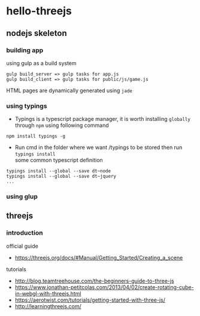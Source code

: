 # hello-threejs

## nodejs skeleton

### building app
using gulp as a build system
```
gulp build_server => gulp tasks for app.js
gulp build_client => gulp tasks for public/js/game.js
```
HTML pages are dynamically generated using `jade`

### using typings
- Typings is a typescript package manager, it is worth installing `globally` through `npm` using following command  
```
npm install typings -g
```

- Run cmd in the folder where we want /typings to be stored then run `typings install`  
some common typescript definition  
```
typings install --global --save dt~node
typings install --global --save dt~jquery
...
```

### using glup

## threejs 

### introduction
official guide  
- https://threejs.org/docs/#Manual/Getting_Started/Creating_a_scene  

tutorials
- http://blog.teamtreehouse.com/the-beginners-guide-to-three-js  
- https://www.jonathan-petitcolas.com/2013/04/02/create-rotating-cube-in-webgl-with-threejs.html
- https://aerotwist.com/tutorials/getting-started-with-three-js/  
- http://learningthreejs.com/
